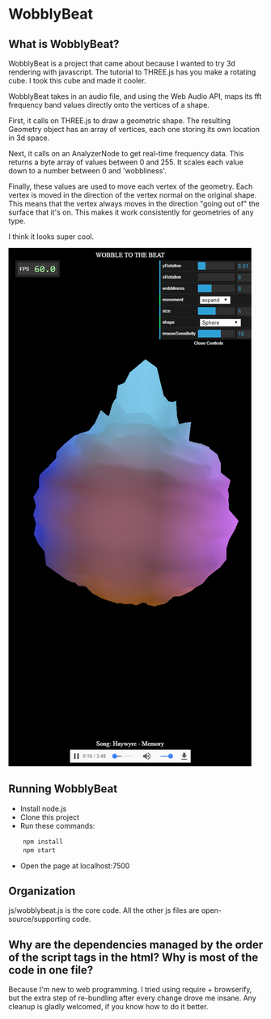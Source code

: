 # WobblyBeat

## What is WobblyBeat?

WobblyBeat is a project that came about because I wanted to try 3d rendering with javascript.
The tutorial to THREE.js has you make a rotating cube.
I took this cube and made it cooler.

WobblyBeat takes in an audio file, and using the Web Audio API, maps its fft
frequency band values directly onto the vertices of a shape.

First, it calls on THREE.js to draw a geometric shape. The resulting Geometry
object has an array of vertices, each one storing its own location in 3d space.

Next, it calls on an AnalyzerNode to get real-time frequency data. This returns
a byte array of values between 0 and 255.
It scales each value down to a number between 0 and 'wobbliness'.

Finally, these values are used to move each vertex of the geometry. Each vertex
is moved in the direction of the vertex normal on the original shape. This means
that the vertex always moves in the direction "going out of" the surface that
it's on. This makes it work consistently for geometries of any type.

I think it looks super cool.

![Screenshot](screenshot.png?raw=true "Screenshot")

## Running WobblyBeat

- Install node.js
- Clone this project
- Run these commands:
```bash
    npm install
    npm start
```
- Open the page at localhost:7500

## Organization

js/wobblybeat.js is the core code. All the other js files are 
open-source/supporting code.

## Why are the dependencies managed by the order of the script tags in the html? Why is most of the code in one file?

Because I'm new to web programming. I tried using require + browserify, but
the extra step of re-bundling after every change drove me insane. Any cleanup
is gladly welcomed, if you know how to do it better.


